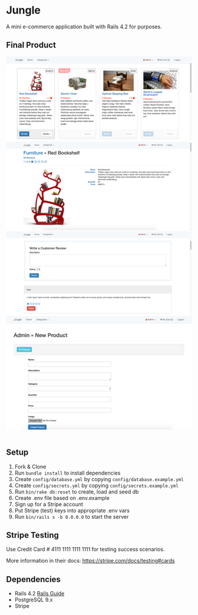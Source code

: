 # Jungle

A mini e-commerce application built with Rails 4.2 for purposes.

## Final Product
![Home Page](https://github.com/rayhaneh/jungle-rails/blob/master/screenshots/homepage.png?raw=true)
![Product Page](https://github.com/rayhaneh/jungle-rails/blob/master/screenshots/product.png?raw=true)
![Reviews](https://github.com/rayhaneh/jungle-rails/blob/master/screenshots/review.png?raw=true)
![One of the Admin Pages](https://github.com/rayhaneh/jungle-rails/blob/master/screenshots/admin-new-product.png?raw=true)
![]()



## Setup

1. Fork & Clone
2. Run `bundle install` to install dependencies
3. Create `config/database.yml` by copying `config/database.example.yml`
4. Create `config/secrets.yml` by copying `config/secrets.example.yml`
5. Run `bin/rake db:reset` to create, load and seed db
6. Create .env file based on .env.example
7. Sign up for a Stripe account
8. Put Stripe (test) keys into appropriate .env vars
9. Run `bin/rails s -b 0.0.0.0` to start the server

## Stripe Testing

Use Credit Card # 4111 1111 1111 1111 for testing success scenarios.

More information in their docs: <https://stripe.com/docs/testing#cards>

## Dependencies

* Rails 4.2 [Rails Guide](http://guides.rubyonrails.org/v4.2/)
* PostgreSQL 9.x
* Stripe

